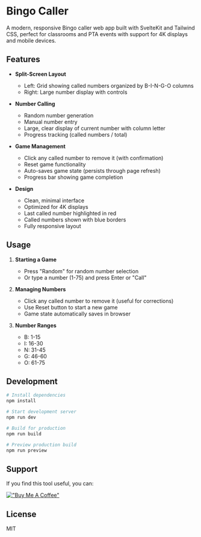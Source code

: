 # Bingo Caller

A modern, responsive Bingo caller web app built with SvelteKit and Tailwind CSS, perfect for classrooms and PTA events with support for 4K displays and mobile devices.

## Features

- **Split-Screen Layout**
  - Left: Grid showing called numbers organized by B-I-N-G-O columns
  - Right: Large number display with controls

- **Number Calling**
  - Random number generation
  - Manual number entry
  - Large, clear display of current number with column letter
  - Progress tracking (called numbers / total)

- **Game Management**
  - Click any called number to remove it (with confirmation)
  - Reset game functionality
  - Auto-saves game state (persists through page refresh)
  - Progress bar showing game completion

- **Design**
  - Clean, minimal interface
  - Optimized for 4K displays
  - Last called number highlighted in red
  - Called numbers shown with blue borders
  - Fully responsive layout

## Usage

1. **Starting a Game**
   - Press "Random" for random number selection
   - Or type a number (1-75) and press Enter or "Call"

2. **Managing Numbers**
   - Click any called number to remove it (useful for corrections)
   - Use Reset button to start a new game
   - Game state automatically saves in browser

3. **Number Ranges**
   - B: 1-15
   - I: 16-30
   - N: 31-45
   - G: 46-60
   - O: 61-75

## Development

```bash
# Install dependencies
npm install

# Start development server
npm run dev

# Build for production
npm run build

# Preview production build
npm run preview
```

## Support

If you find this tool useful, you can:

[!["Buy Me A Coffee"](https://www.buymeacoffee.com/assets/img/custom_images/orange_img.png)](https://www.buymeacoffee.com/ethicka)

## License

MIT
